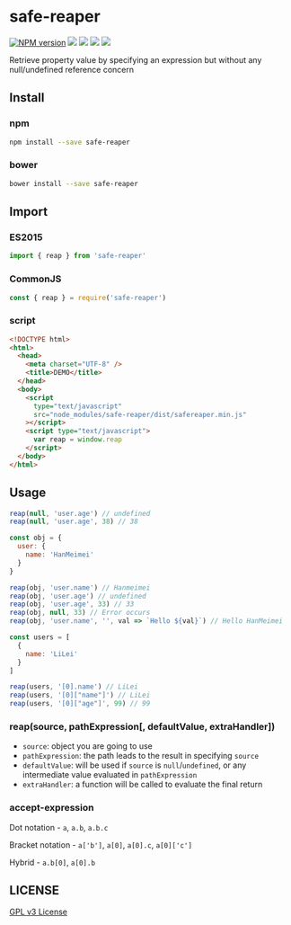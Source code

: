 # safe-reaper

[![NPM version][npm-image]][npm-url]
![][travis-url]
![][david-url]
![][dt-url]
![][license-url]

Retrieve property value by specifying an expression but without any null/undefined reference concern

## Install

### npm

```bash
npm install --save safe-reaper
```

### bower

```bash
bower install --save safe-reaper
```

## Import

### ES2015

```javascript
import { reap } from 'safe-reaper'
```

### CommonJS

```javascript
const { reap } = require('safe-reaper')
```

### script

```html
<!DOCTYPE html>
<html>
  <head>
    <meta charset="UTF-8" />
    <title>DEMO</title>
  </head>
  <body>
    <script
      type="text/javascript"
      src="node_modules/safe-reaper/dist/safereaper.min.js"
    ></script>
    <script type="text/javascript">
      var reap = window.reap
    </script>
  </body>
</html>
```

## Usage

```javascript
reap(null, 'user.age') // undefined
reap(null, 'user.age', 38) // 38

const obj = {
  user: {
    name: 'HanMeimei'
  }
}

reap(obj, 'user.name') // Hanmeimei
reap(obj, 'user.age') // undefined
reap(obj, 'user.age', 33) // 33
reap(obj, null, 33) // Error occurs
reap(obj, 'user.name', '', val => `Hello ${val}`) // Hello HanMeimei

const users = [
  {
    name: 'LiLei'
  }
]

reap(users, '[0].name') // LiLei
reap(users, '[0]["name"]') // LiLei
reap(users, '[0]["age"]', 99) // 99
```

### reap(source, pathExpression[, defaultValue, extraHandler])

- `source`: object you are going to use
- `pathExpression`: the path leads to the result in specifying `source`
- `defaultValue`: will be used if `source` is `null`/`undefined`, or any intermediate value evaluated in `pathExpression`
- `extraHandler`: a function will be called to evaluate the final return

### accept-expression

Dot notation - `a`, `a.b`, `a.b.c`

Bracket notation - `a['b']`, `a[0]`, `a[0].c`, `a[0]['c']`

Hybrid - `a.b[0]`, `a[0].b`

## LICENSE

[GPL v3 License](https://raw.githubusercontent.com/leftstick/safe-reaper/master/LICENSE)

[npm-url]: https://npmjs.org/package/safe-reaper
[npm-image]: https://badge.fury.io/js/safe-reaper.png
[travis-url]: https://api.travis-ci.org/leftstick/safe-reaper.svg?branch=master
[david-url]: https://david-dm.org/leftstick/safe-reaper.png
[dt-url]: https://img.shields.io/npm/dt/safe-reaper.svg
[license-url]: https://img.shields.io/npm/l/safe-reaper.svg
